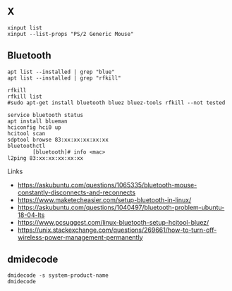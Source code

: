 X
-
    xinput list
    xinput --list-props "PS/2 Generic Mouse"



Bluetooth
---------

    apt list --installed | grep "blue"
    apt list --installed | grep "rfkill"

    rfkill
    rfkill list
    #sudo apt-get install bluetooth bluez bluez-tools rfkill --not tested

    service bluetooth status
    apt install blueman
    hciconfig hci0 up
    hcitool scan
    sdptool browse 83:xx:xx:xx:xx:xx
    bluetoothctl
            [bluetooth]# info <mac>
    l2ping 83:xx:xx:xx:xx:xx

Links
* https://askubuntu.com/questions/1065335/bluetooth-mouse-constantly-disconnects-and-reconnects
* https://www.maketecheasier.com/setup-bluetooth-in-linux/
* https://askubuntu.com/questions/1040497/bluetooth-problem-ubuntu-18-04-lts
* https://www.pcsuggest.com/linux-bluetooth-setup-hcitool-bluez/
* https://unix.stackexchange.com/questions/269661/how-to-turn-off-wireless-power-management-permanently



dmidecode
---------
    dmidecode -s system-product-name
    dmidecode



